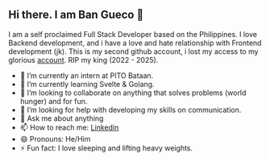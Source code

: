 ## Hi there. I am Ban Gueco 👋

I am a self proclaimed Full Stack Developer based on the Philippines. I love Backend development, and i have a love and hate relationship with Frontend development (jk). This is my second github account, i lost my access to my glorious [account](https://github.com/bangueco/). RIP my king (2022 - 2025).

- 🔭 I’m currently an intern at PITO Bataan.
- 🌱 I’m currently learning Svelte & Golang.
- 👯 I’m looking to collaborate on anything that solves problems (world hunger) and for fun.
- 🤔 I’m looking for help with developing my skills on communication.
- 💬 Ask me about anything
- 📫 How to reach me: [Linkedin](https://www.linkedin.com/in/justine-ivan-gueco-4a8a3a312/)
- 😄 Pronouns: He/Him
- ⚡ Fun fact: I love sleeping and lifting heavy weights.
